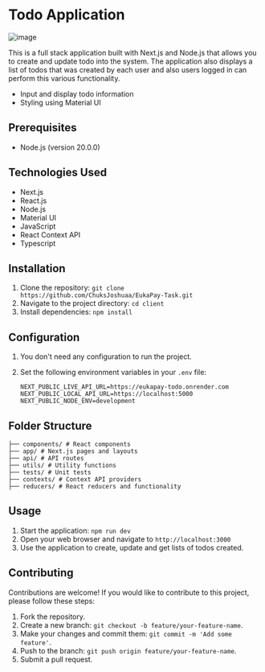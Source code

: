 # Todo Application

<img src="https://res.cloudinary.com/chuksmbanaso/image/upload/v1733135580/Screenshot_2024-12-02_at_11.32.06_mmar99.png" title="Image" alt="image">

This is a full stack application built with Next.js and Node.js that allows you to create and update todo into the system. The application also displays a list of todos that was created by each user and also users logged in can perform this various functionality.

- Input and display todo information
- Styling using Material UI

## Prerequisites

- Node.js (version 20.0.0)

## Technologies Used

- Next.js
- React.js
- Node.js
- Material UI
- JavaScript
- React Context API
- Typescript

## Installation

1. Clone the repository: `git clone https://github.com/ChuksJoshuaa/EukaPay-Task.git`
2. Navigate to the project directory: `cd client`
3. Install dependencies: `npm install`

## Configuration

1. You don't need any configuration to run the project.
2. Set the following environment variables in your `.env` file:

   ```plaintext
   NEXT_PUBLIC_LIVE_API_URL=https://eukapay-todo.onrender.com
   NEXT_PUBLIC_LOCAL_API_URL=https://localhost:5000
   NEXT_PUBLIC_NODE_ENV=development
   ```

## Folder Structure

```
├── components/ # React components
├── app/ # Next.js pages and layouts
├── api/ # API routes
├── utils/ # Utility functions
├── tests/ # Unit tests
├── contexts/ # Context API providers
├── reducers/ # React reducers and functionality

```

## Usage

1. Start the application: `npm run dev`
2. Open your web browser and navigate to `http://localhost:3000`
3. Use the application to create, update and get lists of todos created.

## Contributing

Contributions are welcome! If you would like to contribute to this project, please follow these steps:

1. Fork the repository.
2. Create a new branch: `git checkout -b feature/your-feature-name`.
3. Make your changes and commit them: `git commit -m 'Add some feature'`.
4. Push to the branch: `git push origin feature/your-feature-name`.
5. Submit a pull request.

```

```
